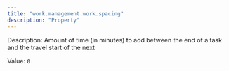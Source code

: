 ```yaml
---
title: "work.management.work.spacing"
description: "Property"
---
```


Description: Amount of time (in minutes) to add between the end of a task and the travel start of the next

Value: `0`